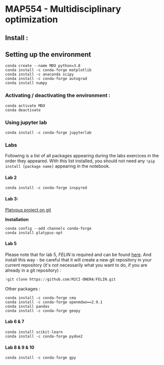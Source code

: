 # MAP554 - Multidisciplinary optimization

## Install :

## Setting up the environment
```shell
conda create --name MDO python=3.8
conda install -c conda-forge matplotlib
conda install -c anaconda scipy
conda install -c conda-forge autograd 
conda install numpy
```
### Activating / deactivating the environment :
```shell
conda activate MDO
conda deactivate
```
### Using jupyter lab
```shell
conda install -c conda-forge jupyterlab
```

### Labs

Following is a list of all packages appearing during the labs exercices in the order they appeared. 
With this list installed, you should not need any ```!pip install [package name]``` appearing in the notebook.

#### Lab 2
```shell
conda install -c conda-forge inspyred  
```
#### Lab 3:
[Platypus project on git](https://github.com/Project-Platypus/Platypus)

**Installation**
```shell
conda config --add channels conda-forge
conda install platypus-opt
```
#### Lab 5
Please note that for lab 5, *FELIN* is required and can be found [here](https://github.com/M2CI-ONERA/FELIN.git).
And install this way - be careful that it will create a new git repository in your current repository (it's not necessarily what you want to do, if you are already in a git repository) : 
```python
!git clone https://github.com/M2CI-ONERA/FELIN.git
```
Other packages :
```shell
conda install -c conda-forge cma 
conda install -c conda-forge openmdao==2.9.1
conda install pandas
conda install -c conda-forge geopy 
```

#### Lab 6 & 7
```shell
conda install scikit-learn
conda install -c conda-forge pydoe2 
```

#### Lab 8 & 9 & 10
```shell
conda install -c conda-forge gpy 
```


